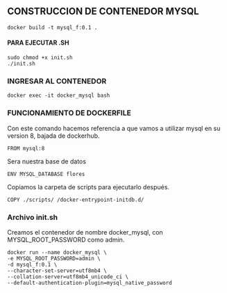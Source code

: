 ## CONSTRUCCION DE CONTENEDOR MYSQL

	docker build -t mysql_f:0.1 .

#### PARA EJECUTAR .SH
	sudo chmod +x init.sh 
	./init.sh

### INGRESAR AL CONTENEDOR

	docker exec -it docker_mysql bash

### FUNCIONAMIENTO DE DOCKERFILE

Con este comando hacemos referencia a que vamos a utilizar mysql en su version 8, bajada de dockerhub.
	
	FROM mysql:8

Sera nuestra base de datos
	
	ENV MYSQL_DATABASE flores

Copiamos la carpeta de scripts para ejecutarlo después.
	
	COPY ./scripts/ /docker-entrypoint-initdb.d/


### Archivo init.sh

Creamos el contenedor de nombre docker_mysql, con MYSQL_ROOT_PASSWORD como admin.

	docker run --name docker_mysql \
	-e MYSQL_ROOT_PASSWORD=admin \
	-d mysql_f:0.1 \
	--character-set-server=utf8mb4 \
	--collation-server=utf8mb4_unicode_ci \
	--default-authentication-plugin=mysql_native_password
